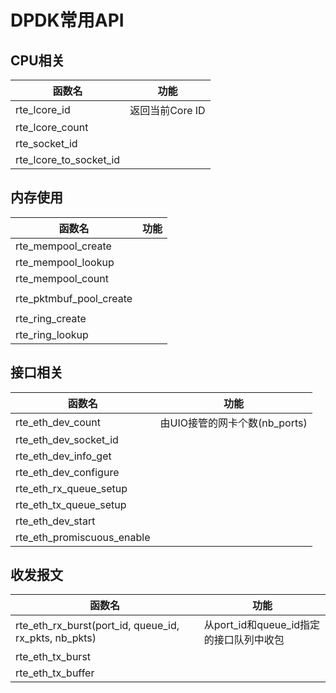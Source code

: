# DPDK常用API

## CPU相关

| 函数名                       | 功能                          |
|------------------------------|-------------------------------|
| rte_lcore_id                 | 返回当前Core ID   |
| rte_lcore_count              |   |
| rte_socket_id                |   |
| rte_lcore_to_socket_id       |   |


## 内存使用

| 函数名                       | 功能                          |
|------------------------------|-------------------------------|
| rte_mempool_create           |    |
| rte_mempool_lookup           |    |
| rte_mempool_count            |    |
|                              |    |
| rte_pktmbuf_pool_create      |    |
|                              |    |
| rte_ring_create              |    |
| rte_ring_lookup              |    |

## 接口相关

| 函数名                       | 功能                          |
|------------------------------|-------------------------------|
| rte_eth_dev_count            | 由UIO接管的网卡个数(nb_ports)  |
| rte_eth_dev_socket_id        |   |
| rte_eth_dev_info_get         |   |
| rte_eth_dev_configure        |   |
| rte_eth_rx_queue_setup       |   |
| rte_eth_tx_queue_setup       |   |
| rte_eth_dev_start            |   |
| rte_eth_promiscuous_enable   |   |


## 收发报文

| 函数名                       | 功能                          |
|-------------------------------------------------------|-------------------------------|
| rte_eth_rx_burst(port_id, queue_id, rx_pkts, nb_pkts) | 从port_id和queue_id指定的接口队列中收包  |
| rte_eth_tx_burst             |    |
| rte_eth_tx_buffer            |    |

